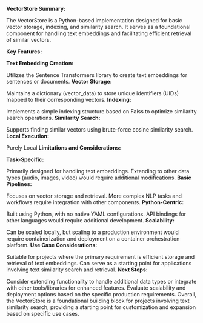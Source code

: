 **VectorStore Summary:**

The VectorStore is a Python-based implementation designed for basic vector storage, indexing, and similarity search. It serves as a foundational component for handling text embeddings and facilitating efficient retrieval of similar vectors.

**Key Features:**

**Text Embedding Creation:**

Utilizes the Sentence Transformers library to create text embeddings for sentences or documents.
**Vector Storage:**

Maintains a dictionary (vector_data) to store unique identifiers (UIDs) mapped to their corresponding vectors.
**Indexing:**

Implements a simple indexing structure based on Faiss to optimize similarity search operations.
**Similarity Search:**

Supports finding similar vectors using brute-force cosine similarity search.
**Local Execution:**

Purely Local
**Limitations and Considerations:**

**Task-Specific:**

Primarily designed for handling text embeddings. Extending to other data types (audio, images, video) would require additional modifications.
**Basic Pipelines:**

Focuses on vector storage and retrieval. More complex NLP tasks and workflows require integration with other components.
**Python-Centric:**

Built using Python, with no native YAML configurations. API bindings for other languages would require additional development.
**Scalability:**

Can be scaled locally, but scaling to a production environment would require containerization and deployment on a container orchestration platform.
**Use Case Considerations:**

Suitable for projects where the primary requirement is efficient storage and retrieval of text embeddings.
Can serve as a starting point for applications involving text similarity search and retrieval.
**Next Steps:**

Consider extending functionality to handle additional data types or integrate with other tools/libraries for enhanced features.
Evaluate scalability and deployment options based on the specific production requirements.
Overall, the VectorStore is a foundational building block for projects involving text similarity search, providing a starting point for customization and expansion based on specific use cases.
